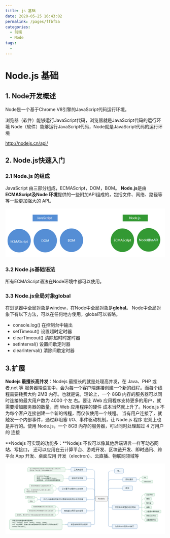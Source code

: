```yaml
---
title: js 基础
date: 2020-05-25 16:43:02
permalink: /pages/ffbf5a
categories: 
  - 前端
  - Node
tags: 
  - 
---
```

# Node.js 基础


## 1. Node开发概述
Node是一个基于Chrome V8引擎的JavaScript代码运行环境。

浏览器（软件）能够运行JavaScript代码，浏览器就是JavaScript代码的运行环境
Node（软件）能够运行JavaScript代码，Node就是JavaScript代码的运行环境

http://nodejs.cn/api/

## 2. Node.js快速入门
### 2.1 Node.js 的组成
JavaScript 由三部分组成，ECMAScript，DOM，BOM。
**Node.js**是由**ECMAScript及Node 环境**提供的一些附加API组成的，包括文件、网络、路径等等一些更加强大的 API。

![n1](../img/n1.png)

### 3.2 Node.js基础语法
所有ECMAScript语法在Node环境中都可以使用。

### 3.3 Node.js全局对象global
在浏览器中全局对象是window，在Node中全局对象是**global**。
Node中全局对象下有以下方法，可以在任何地方使用，global可以省略。

* console.log()     在控制台中输出
* setTimeout()     设置超时定时器
* clearTimeout()  清除超时时定时器
* setInterval()      设置间歇定时器
* clearInterval()   清除间歇定时器

## 3.扩展

**Nodejs 最擅长高并发**：Nodejs 最擅长的就是处理高并发，在 Java、PHP 或者.net 等 服务器端语言中，会为每一个客户端连接创建一个新的线程。而每个线程需要耗费大约 2MB 内存。也就是说，理论上，一个 8GB 内存的服务器可以同时连接的最大用户数为 4000 个左 右。要让 Web 应用程序支持更多的用户，就需要增加服务器的数量，而 Web 应用程序的硬件 成本当然就上升了。Node.js 不为每个客户连接创建一个新的线程，而仅仅使用一个线程。 当有用户连接了，就触发一个内部事件，通过非阻塞 I/O、事件驱动机制，让 Node.js 程序 宏观上也是并行的。使用 Node.js，一个 8GB 内存的服务器，可以同时处理超过 4 万用户的 连接

**Nodejs 可实现的功能多：**Nodejs 不仅可以像其他后端语言一样写动态网站、写接口， 还可以应用在云计算平台、游戏开发、区块链开发、即时通讯、跨平台 App 开发、桌面应用 开发（electron）、云直播、物联网领域等

![n3](../img/n3.png)

